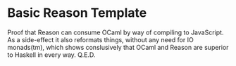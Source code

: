 # Basic Reason Template

Proof that Reason can consume OCaml by way of compiling to JavaScript. As a side-effect it also reformats things, without any need for IO monads(tm), which shows conslusively that OCaml and Reason are superior to Haskell in every way. Q.E.D.